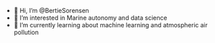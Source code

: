 - 👋 Hi, I’m @BertieSorensen
- 👀 I’m interested in Marine autonomy and data science
- 🌱 I’m currently learning about machine learning and atmospheric air pollution

<!---
BertieSorensen/BertieSorensen is a ✨ special ✨ repository because its `README.md` (this file) appears on your GitHub profile.
You can click the Preview link to take a look at your changes.
--->
